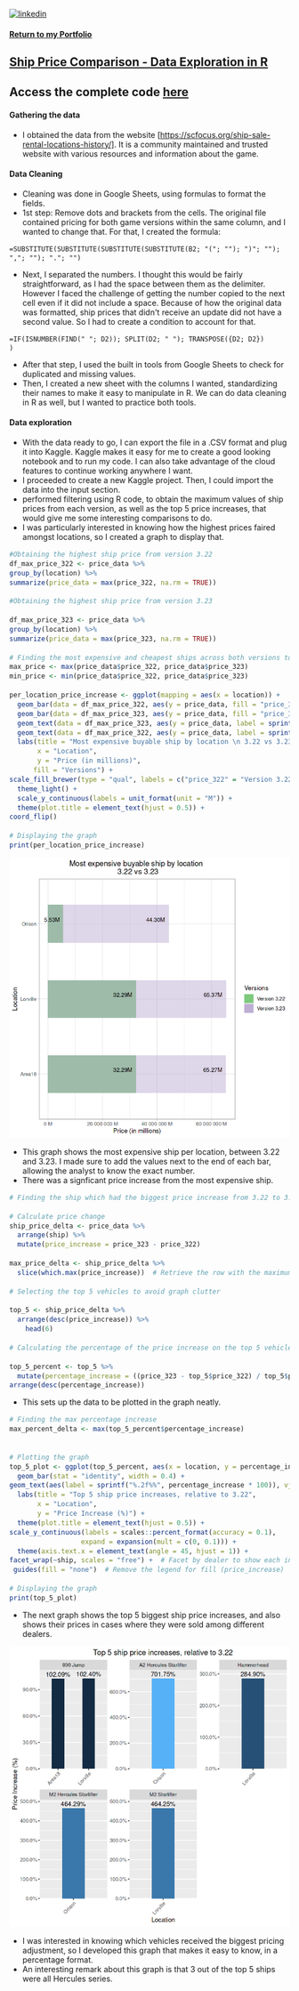 
[![linkedin](https://img.shields.io/badge/linkedin-0A66C2?style=for-the-badge&logo=linkedin&logoColor=white)](https://www.linkedin.com/in/matheus-perches/)

#### [Return to my Portfolio](https://github.com/matheusperches/matheusperches.github.io) 

## [Ship Price Comparison - Data Exploration in R]([https://github.com/matheusperches/PlaygroundProj](https://github.com/matheusperches/sc_ship_prices_322_323))

## Access the complete code [here](https://github.com/matheusperches/sc_ship_prices_322_323/blob/main/star-citizen-ship-list-data-exploration-3-23.ipynb)

#### Gathering the data 
- I obtained the data from the website [https://scfocus.org/ship-sale-rental-locations-history/]. It is a community maintained and trusted website with various resources and information about the game.

#### Data Cleaning

- Cleaning was done in Google Sheets, using formulas to format the fields.
- 1st step: Remove dots and brackets from the cells. The original file contained pricing for both game versions within the same column, and I wanted to change that.
For that, I created the formula:
```
=SUBSTITUTE(SUBSTITUTE(SUBSTITUTE(SUBSTITUTE(B2; "("; ""); ")"; ""); ","; ""); "."; "")
```
- Next, I separated the numbers. I thought this would be fairly straightforward, as I had the space between them as the delimiter. However I faced the challenge of getting the number copied to the next cell even if it did not include a space. Because of how the original data was formatted, ship prices that didn't receive an update did not have a second value. So I had to create a condition to account for that.
```
=IF(ISNUMBER(FIND(" "; D2)); SPLIT(D2; " "); TRANSPOSE({D2; D2})
)
```
- After that step, I used the built in tools from Google Sheets to check for duplicated and missing values.
- Then, I created a new sheet with the columns I wanted, standardizing their names to make it easy to manipulate in R. We can do data cleaning in R as well, but I wanted to practice both tools. 

#### Data exploration
- With the data ready to go, I can export the file in a .CSV format and plug it into Kaggle. Kaggle makes it easy for me to create a good looking notebook and to run my code. I can also take advantage of the cloud features to continue working anywhere I want.
- I proceeded to create a new Kaggle project. Then, I could import the data into the input section.
- performed filtering using R code, to obtain the maximum values of ship prices from each version, as well as the top 5 price increases, that would give me some interesting comparisons to do.
- I was particularly interested in knowing how the highest prices faired amongst locations, so I created a graph to display that.

```R
#Obtaining the highest ship price from version 3.22 
df_max_price_322 <- price_data %>%
group_by(location) %>%
summarize(price_data = max(price_322, na.rm = TRUE))

#Obtaining the highest ship price from version 3.23

df_max_price_323 <- price_data %>%
group_by(location) %>%
summarize(price_data = max(price_323, na.rm = TRUE))

# Finding the most expensive and cheapest ships across both versions to scale the graph.
max_price <- max(price_data$price_322, price_data$price_323)
min_price <- min(price_data$price_322, price_data$price_323)

per_location_price_increase <- ggplot(mapping = aes(x = location)) +
  geom_bar(data = df_max_price_322, aes(y = price_data, fill = "price_322"), width = 0.5, stat = 'identity') +
  geom_bar(data = df_max_price_323, aes(y = price_data, fill = "price_323"), width = 0.5, stat = 'identity', alpha = 0.5) +
  geom_text(data = df_max_price_323, aes(y = price_data, label = sprintf("%.2fM", price_data / 1000000)), vjust = -0.5, hjust = 1.2, size = 3.5, color = "black") +
  geom_text(data = df_max_price_322, aes(y = price_data, label = sprintf("%.2fM", price_data / 1000000)), vjust = -0.5, hjust = 1.2, size = 3.5, color = "black") +
  labs(title = "Most expensive buyable ship by location \n 3.22 vs 3.23",
       x = "Location",
       y = "Price (in millions)",
      fill = "Versions") +
scale_fill_brewer(type = "qual", labels = c("price_322" = "Version 3.22", "price_323" = "Version 3.23")) +
  theme_light() +
  scale_y_continuous(labels = unit_format(unit = "M")) +
  theme(plot.title = element_text(hjust = 0.5)) +
coord_flip()

# Displaying the graph
print(per_location_price_increase)
```

![Most Expensive buyable ship per location](https://raw.githubusercontent.com/matheusperches/sc_ship_prices_322_323/main/per_location_price_increase.png)
- This graph shows the most expensive ship per location, between 3.22 and 3.23. I made sure to add the values next to the end of each bar, allowing the analyst to know the exact number.
- There was a signficant price increase from the most expensive ship.

```R
# Finding the ship which had the biggest price increase from 3.22 to 3.23 

# Calculate price change
ship_price_delta <- price_data %>%
  arrange(ship) %>%
  mutate(price_increase = price_323 - price_322)

max_price_delta <- ship_price_delta %>%
  slice(which.max(price_increase))  # Retrieve the row with the maximum price increase

# Selecting the top 5 vehicles to avoid graph clutter

top_5 <- ship_price_delta %>%
  arrange(desc(price_increase)) %>%
    head(6)

# Calculating the percentage of the price increase on the top 5 vehicles

top_5_percent <- top_5 %>%
  mutate(percentage_increase = ((price_323 - top_5$price_322) / top_5$price_322 * 100) / 100)  %>%
arrange(desc(percentage_increase))
```

- This sets up the data to be plotted in the graph neatly.

```R
# Finding the max percentage increase
max_percent_delta <- max(top_5_percent$percentage_increase)


# Plotting the graph
top_5_plot <- ggplot(top_5_percent, aes(x = location, y = percentage_increase, fill = percentage_increase)) +
  geom_bar(stat = "identity", width = 0.4) +
geom_text(aes(label = sprintf("%.2f%%", percentage_increase * 100)), vjust = -0.5) + # Add labels at the top of each bar
  labs(title = "Top 5 ship price increases, relative to 3.22",
       x = "Location",
       y = "Price Increase (%)") +
  theme(plot.title = element_text(hjust = 0.5)) +
scale_y_continuous(labels = scales::percent_format(accuracy = 0.1),
                  expand = expansion(mult = c(0, 0.1))) +
  theme(axis.text.x = element_text(angle = 45, hjust = 1)) + 
facet_wrap(~ship, scales = "free") +  # Facet by dealer to show each instance separately
 guides(fill = "none")  # Remove the legend for fill (price_increase)

# Displaying the graph
print(top_5_plot)
```
- The next graph shows the top 5 biggest ship price increases, and also shows their prices in cases where they were sold among different dealers.

![Top 5 ship price increase](https://raw.githubusercontent.com/matheusperches/sc_ship_prices_322_323/main/top_5_price_increase.png)
- I was interested in knowing which vehicles received the biggest pricing adjustment, so I developed this graph that makes it easy to know, in a percentage format.
- An interesting remark about this graph is that 3 out of the top 5 ships were all Hercules series.
